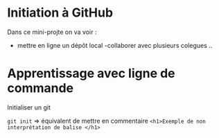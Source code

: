 # Initiation à GitHub

Dans ce mini-projte on va voir :
- mettre en ligne un dépôt local
-collaborer avec plusieurs colegues ..

# Apprentissage avec ligne de commande

Initialiser un git

`git init` => équivalent de mettre en commentaire
`<h1>Exemple de non interprétation de balise </h1>`

